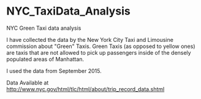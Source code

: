 # NYC_TaxiData_Analysis
NYC Green Taxi data analysis 

I have collected the data by the New York City Taxi and Limousine commission about "Green" Taxis. 
Green Taxis (as opposed to yellow ones) are taxis that are not allowed to pick up passengers inside of the densely populated 
areas of Manhattan. 

I used the data from September 2015. 

Data Available at http://www.nyc.gov/html/tlc/html/about/trip_record_data.shtml
